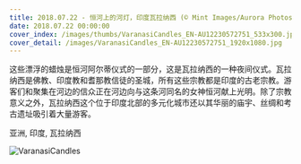 ```yaml
---
title: 2018.07.22 - 恒河上的河灯，印度瓦拉纳西 (© Mint Images/Aurora Photos)
date: 2018.07.22 00:00:00
cover_index: /images/thumbs/VaranasiCandles_EN-AU12230572751_533x300.jpg
cover_detail: /images/VaranasiCandles_EN-AU12230572751_1920x1080.jpg
---
```


这些漂浮的蜡烛是恒河阿尔蒂仪式的一部分，这是瓦拉纳西的一种夜间仪式。瓦拉纳西是佛教、印度教和耆那教信徒的圣城，所有这些宗教都是印度的古老宗教。游客们和聚集在河边的信众正在河边向与这条河同名的女神恒河献上光明。除了宗教意义之外，瓦拉纳西这个位于印度北部的多元化城市还以其华丽的庙宇、丝绸和考古遗址吸引着大量游客。

亚洲, 印度, 瓦拉纳西

![VaranasiCandles](/images/VaranasiCandles_EN-AU12230572751_1920x1080.jpg)
